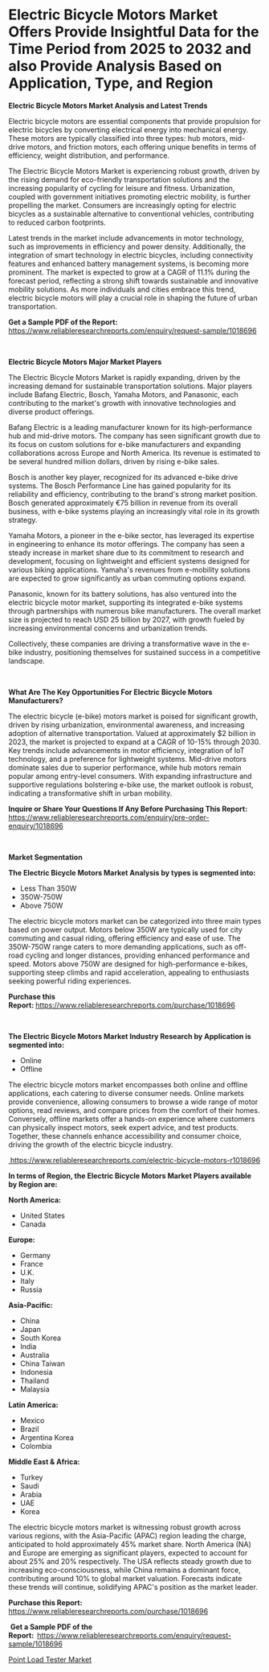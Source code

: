 <p><h1>Electric Bicycle Motors Market Offers Provide Insightful Data for the Time Period from 2025 to 2032 and also Provide Analysis Based on Application, Type, and Region</h1></p><p><strong>Electric Bicycle Motors Market Analysis and Latest Trends</strong></p>
<p><p>Electric bicycle motors are essential components that provide propulsion for electric bicycles by converting electrical energy into mechanical energy. These motors are typically classified into three types: hub motors, mid-drive motors, and friction motors, each offering unique benefits in terms of efficiency, weight distribution, and performance.</p><p>The Electric Bicycle Motors Market is experiencing robust growth, driven by the rising demand for eco-friendly transportation solutions and the increasing popularity of cycling for leisure and fitness. Urbanization, coupled with government initiatives promoting electric mobility, is further propelling the market. Consumers are increasingly opting for electric bicycles as a sustainable alternative to conventional vehicles, contributing to reduced carbon footprints.</p><p>Latest trends in the market include advancements in motor technology, such as improvements in efficiency and power density. Additionally, the integration of smart technology in electric bicycles, including connectivity features and enhanced battery management systems, is becoming more prominent. The market is expected to grow at a CAGR of 11.1% during the forecast period, reflecting a strong shift towards sustainable and innovative mobility solutions. As more individuals and cities embrace this trend, electric bicycle motors will play a crucial role in shaping the future of urban transportation.</p></p>
<p><strong>Get a Sample PDF of the Report:&nbsp;</strong> <a href="https://www.reliableresearchreports.com/enquiry/request-sample/1018696?utm_campaign=2391&utm_medium=2&utm_source=Github&utm_content=ia&utm_term=21022025&utm_id=electric-bicycle-motors">https://www.reliableresearchreports.com/enquiry/request-sample/1018696</a></p>
<p>&nbsp;</p>
<p><strong>Electric Bicycle Motors Major Market Players</strong></p>
<p><p>The Electric Bicycle Motors Market is rapidly expanding, driven by the increasing demand for sustainable transportation solutions. Major players include Bafang Electric, Bosch, Yamaha Motors, and Panasonic, each contributing to the market's growth with innovative technologies and diverse product offerings.</p><p>Bafang Electric is a leading manufacturer known for its high-performance hub and mid-drive motors. The company has seen significant growth due to its focus on custom solutions for e-bike manufacturers and expanding collaborations across Europe and North America. Its revenue is estimated to be several hundred million dollars, driven by rising e-bike sales.</p><p>Bosch is another key player, recognized for its advanced e-bike drive systems. The Bosch Performance Line has gained popularity for its reliability and efficiency, contributing to the brand's strong market position. Bosch generated approximately €75 billion in revenue from its overall business, with e-bike systems playing an increasingly vital role in its growth strategy.</p><p>Yamaha Motors, a pioneer in the e-bike sector, has leveraged its expertise in engineering to enhance its motor offerings. The company has seen a steady increase in market share due to its commitment to research and development, focusing on lightweight and efficient systems designed for various biking applications. Yamaha's revenues from e-mobility solutions are expected to grow significantly as urban commuting options expand.</p><p>Panasonic, known for its battery solutions, has also ventured into the electric bicycle motor market, supporting its integrated e-bike systems through partnerships with numerous bike manufacturers. The overall market size is projected to reach USD 25 billion by 2027, with growth fueled by increasing environmental concerns and urbanization trends.</p><p>Collectively, these companies are driving a transformative wave in the e-bike industry, positioning themselves for sustained success in a competitive landscape.</p></p>
<p>&nbsp;</p>
<p><strong>What Are The Key Opportunities For Electric Bicycle Motors Manufacturers?</strong></p>
<p><p>The electric bicycle (e-bike) motors market is poised for significant growth, driven by rising urbanization, environmental awareness, and increasing adoption of alternative transportation. Valued at approximately $2 billion in 2023, the market is projected to expand at a CAGR of 10-15% through 2030. Key trends include advancements in motor efficiency, integration of IoT technology, and a preference for lightweight systems. Mid-drive motors dominate sales due to superior performance, while hub motors remain popular among entry-level consumers. With expanding infrastructure and supportive regulations bolstering e-bike use, the market outlook is robust, indicating a transformative shift in urban mobility.</p></p>
<p><strong>Inquire or Share Your Questions If Any Before Purchasing This Report:</strong> <a href="https://www.reliableresearchreports.com/enquiry/pre-order-enquiry/1018696?utm_campaign=2391&utm_medium=2&utm_source=Github&utm_content=ia&utm_term=21022025&utm_id=electric-bicycle-motors">https://www.reliableresearchreports.com/enquiry/pre-order-enquiry/1018696</a></p>
<p>&nbsp;</p>
<p><strong>Market Segmentation</strong></p>
<p><strong>The Electric Bicycle Motors Market Analysis by types is segmented into:</strong></p>
<p><ul><li>Less Than 350W</li><li>350W-750W</li><li>Above 750W</li></ul></p>
<p><p>The electric bicycle motors market can be categorized into three main types based on power output. Motors below 350W are typically used for city commuting and casual riding, offering efficiency and ease of use. The 350W-750W range caters to more demanding applications, such as off-road cycling and longer distances, providing enhanced performance and speed. Motors above 750W are designed for high-performance e-bikes, supporting steep climbs and rapid acceleration, appealing to enthusiasts seeking powerful riding experiences.</p></p>
<p><strong>Purchase this Report:&nbsp;</strong><a href="https://www.reliableresearchreports.com/purchase/1018696?utm_campaign=2391&utm_medium=2&utm_source=Github&utm_content=ia&utm_term=21022025&utm_id=electric-bicycle-motors">https://www.reliableresearchreports.com/purchase/1018696</a></p>
<p>&nbsp;</p>
<p><strong>The Electric Bicycle Motors Market Industry Research by Application is segmented into:</strong></p>
<p><ul><li>Online</li><li>Offline</li></ul></p>
<p><p>The electric bicycle motors market encompasses both online and offline applications, each catering to diverse consumer needs. Online markets provide convenience, allowing consumers to browse a wide range of motor options, read reviews, and compare prices from the comfort of their homes. Conversely, offline markets offer a hands-on experience where customers can physically inspect motors, seek expert advice, and test products. Together, these channels enhance accessibility and consumer choice, driving the growth of the electric bicycle industry.</p></p>
<p><a href="https://www.reliableresearchreports.com/electric-bicycle-motors-r1018696?utm_campaign=2391&utm_medium=2&utm_source=Github&utm_content=ia&utm_term=21022025&utm_id=electric-bicycle-motors">&nbsp;https://www.reliableresearchreports.com/electric-bicycle-motors-r1018696</a></p>
<p><strong>In terms of Region, the Electric Bicycle Motors Market Players available by Region are:</strong></p>
<p>
    <p> <strong> North America: </strong>
        <ul>
            <li>United States</li>
            <li>Canada</li>
        </ul>
        </p> 
    <p> <strong> Europe: </strong>
        <ul>
            <li>Germany</li>
            <li>France</li>
            <li>U.K.</li>
            <li>Italy</li>
            <li>Russia</li>
        </ul>
        </p> 
    <p> <strong> Asia-Pacific: </strong>
        <ul>
            <li>China</li>
            <li>Japan</li>
            <li>South Korea</li>
            <li>India</li>
            <li>Australia</li>
            <li>China Taiwan</li>
            <li>Indonesia</li>
            <li>Thailand</li>
            <li>Malaysia</li>
        </ul>
        </p> 
    <p> <strong> Latin America: </strong>
        <ul>
            <li>Mexico</li>
            <li>Brazil</li>
            <li>Argentina Korea</li>
            <li>Colombia</li>
        </ul>
        </p> 
    <p> <strong> Middle East & Africa: </strong>
        <ul>
            <li>Turkey</li>
            <li>Saudi</li>
            <li>Arabia</li>
            <li>UAE</li>
            <li>Korea</li>
        </ul>
    </p>
    </p>
<p><p>The electric bicycle motors market is witnessing robust growth across various regions, with the Asia-Pacific (APAC) region leading the charge, anticipated to hold approximately 45% market share. North America (NA) and Europe are emerging as significant players, expected to account for about 25% and 20% respectively. The USA reflects steady growth due to increasing eco-consciousness, while China remains a dominant force, contributing around 10% to global market valuation. Forecasts indicate these trends will continue, solidifying APAC's position as the market leader.</p></p>
<p><strong>Purchase this Report: </strong><a href="https://www.reliableresearchreports.com/purchase/1018696?utm_campaign=2391&utm_medium=2&utm_source=Github&utm_content=ia&utm_term=21022025&utm_id=electric-bicycle-motors">https://www.reliableresearchreports.com/purchase/1018696</a></p>
<p>&nbsp;<strong>Get a Sample PDF of the Report:&nbsp;&nbsp;</strong><a href="https://www.reliableresearchreports.com/enquiry/request-sample/1018696?utm_campaign=2391&utm_medium=2&utm_source=Github&utm_content=ia&utm_term=21022025&utm_id=electric-bicycle-motors">https://www.reliableresearchreports.com/enquiry/request-sample/1018696</a></p>
<p><strong></strong></p>
<p><p><a href="https://github.com/birnbaumbulah0/Market-Research-Report-List-1/blob/main/point-load-tester-market.md?utm_campaign=2391&utm_medium=2&utm_source=Github&utm_content=ia&utm_term=21022025&utm_id=electric-bicycle-motors">Point Load Tester Market</a></p></p>